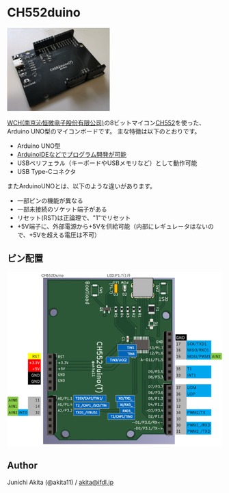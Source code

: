 # CH552duino

<img src="https://github.com/akita11/CH552duino/blob/main/CH552duino.png" width="240px">

[WCH(南京沁恒微电子股份有限公司)](http://wch-ic.com/)の8ビットマイコン[CH552](http://wch-ic.com/products/CH552.html)を使った、Arduino UNO型のマイコンボードです。
主な特徴は以下のとおりです。

- Arduino UNO型
- [ArduinoIDEなどでプログラム開発が可能](https://qiita.com/akita11/items/d7baed4ca3c06e292637)
- USBペリフェラル（キーボードやUSBメモリなど）として動作可能
- USB Type-Cコネクタ

またArduinoUNOとは、以下のような違いがあります。
- 一部ピンの機能が異なる
- 一部未接続のソケット端子がある
- リセット(RST)は正論理で、"1"でリセット
- +5V端子に、外部電源から+5Vを供給可能（内部にレギュレータはないので、+5Vを超える電圧は不可）


## ピン配置

<img src="https://github.com/akita11/CH552duino/blob/main/CH552duino_pin.png" width="720px">


## Author

Junichi Akita (@akita11) / akita@ifdl.jp






